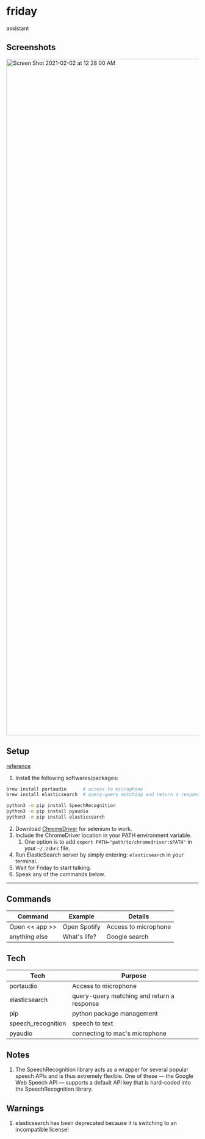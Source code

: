 # friday

assistant

## Screenshots

<img width="1770" alt="Screen Shot 2021-02-02 at 12 28 00 AM" src="https://user-images.githubusercontent.com/12901566/106572754-b0baf000-64ed-11eb-862b-41638a6024c3.png">

## Setup

[reference](https://towardsdatascience.com/building-a-simple-voice-assistant-for-your-mac-in-python-62247543b626)

1. Install the following softwares/packages:

```zsh
brew install portaudio      # access to microphone
brew install elasticsearch  # query-query matching and return a response

python3 -m pip install SpeechRecognition
python3 -m pip install pyaudio
python3 -m pip install elasticsearch

```

2. Download [ChromeDriver](https://chromedriver.chromium.org/downloads) for selenium to work.
3. Include the ChromeDriver location in your PATH environment variable.
    1. One option is to add `export PATH="path/to/chromedriver:$PATH"` in your `~/.zshrc` file.
4. Run ElasticSearch server by simply entering: `elasticsearch` in your terminal.
5. Wait for Friday to start talking.
6. Speak any of the commands below.

---

## Commands

| Command               | Example      | Details                                  |
| --------------------- | ------------ | ---------------------------------------- |
| Open << app >>          | Open Spotify | Access to microphone                     |
| anything else         | What's life? | Google search                            |

## Tech

| Tech               | Purpose                                    |
| ------------------ | ------------------------------------------ |
| portaudio          | Access to microphone                        |
| elasticsearch      | query-query matching and return a response |
| pip                | python package management                  |
| speech_recognition | speech to text                             |
| pyaudio            | connecting to mac's microphone             |

## Notes

1. The SpeechRecognition library acts as a wrapper for several popular speech APIs and is thus extremely flexible. One
   of these — the Google Web Speech API — supports a default API key that is hard-coded into the SpeechRecognition
   library.
   
## Warnings

1. elasticsearch has been deprecated because it is switching to an incompatible license!
